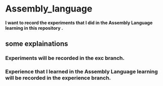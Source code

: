 # Assembly_language

**I want to record the experiments that I did in the Assembly Language learning in this repository .**

## some explainations

### Experiments will be recorded in the exc branch.
### Experience that I learned in the Assembly Language learning will be recorded in the experience branch.
